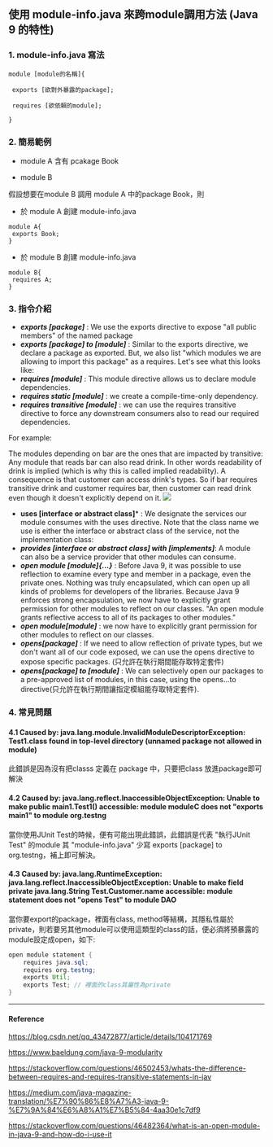 ## 使用 module-info.java 來跨module調用方法 (Java 9 的特性)

### 1. module-info.java 寫法
```
module [module的名稱]{

 exports [欲對外暴露的package];
 
 requires [欲依賴的module];
 
}
```

### 2. 簡易範例

* module A 含有 pcakage Book

* module B

假設想要在module B 調用 module A 中的package Book，則

- 於 module A 創建 module-info.java 
```
module A{
 exports Book;
}
```
- 於 module B  創建 module-info.java 
```
module B{
 requires A;
}
```
### 3. 指令介紹
* ***exports [package]*** : We use the exports directive to expose "all public members" of the named package
* ***exports [package] to [module]*** : Similar to the exports directive, we declare a package as exported. But, we also list "which modules we are allowing to import this package" as a requires. Let's see what this looks like:
* ***requires [module]*** : This module directive allows us to declare module dependencies.
* ***requires static [module]*** : we create a compile-time-only dependency.
* ***requires transitive [module]*** : we can use the requires transitive directive to force any downstream consumers also to read our required dependencies.

For example:

The modules depending on bar are the ones that are impacted by transitive: Any module that reads bar can also read drink. In other words readability of drink is implied (which is why this is called implied readability). A consequence is that customer can access drink's types.
So if bar requires transitive drink and customer requires bar, then customer can read drink even though it doesn't explicitly depend on it.
<img src = "https://i.stack.imgur.com/fbZwV.png">
* **uses [interface or abstract class]*** : We designate the services our module consumes with the uses directive. Note that the class name we use is either the interface or abstract class of the service, not the implementation class:
* ***provides [interface or abstract class] with [implements]***: A module can also be a service provider that other modules can consume.
* ***open module [module]{...}*** : Before Java 9, it was possible to use reflection to examine every type and member in a package, even the private ones. Nothing was truly encapsulated, which can open up all kinds of problems for developers of the libraries. Because Java 9 enforces strong encapsulation, we now have to explicitly grant permission for other modules to reflect on our classes. "An open module grants reflective access to all of its packages to other modules."
* ***open module[module]*** : we now have to explicitly grant permission for other modules to reflect on our classes.
* ***opens[package]*** : If we need to allow reflection of private types, but we don't want all of our code exposed, we can use the opens directive to expose specific packages. (只允許在執行期間能存取特定套件)
* ***opens[package] to [module]*** : We can selectively open our packages to a pre-approved list of modules, in this case, using the opens…to directive(只允許在執行期間讓指定模組能存取特定套件).

### 4. 常見問題
#### 4.1 Caused by: java.lang.module.InvalidModuleDescriptorException: Test1.class found in top-level directory (unnamed package not allowed in module)

此錯誤是因為沒有把classs 定義在 package 中，只要把class 放進package即可解決

#### 4.2 Caused by: java.lang.reflect.InaccessibleObjectException: Unable to make public main1.Test1() accessible: module moduleC does not "exports main1" to module org.testng

當你使用JUnit Test的時候，便有可能出現此錯誤，此錯誤是代表 "執行JUnit Test" 的module 其 "module-info.java" 少寫 exports [package] to org.testng，補上即可解決。

#### 4.3 Caused by: java.lang.RuntimeException: java.lang.reflect.InaccessibleObjectException: Unable to make field private java.lang.String Test.Customer.name accessible: module statement does not "opens Test" to module DAO

當你要export的package，裡面有class, method等結構，其隱私性屬於 private，則若要另其他module可以使用這類型的class的話，便必須將預暴露的module設定成open，如下:
```java
open module statement {
    requires java.sql;
    requires org.testng;
    exports Util;
    exports Test; // 裡面的class其屬性為private
}
```
---
#### Reference

https://blog.csdn.net/qq_43472877/article/details/104171769

https://www.baeldung.com/java-9-modularity

https://stackoverflow.com/questions/46502453/whats-the-difference-between-requires-and-requires-transitive-statements-in-jav

https://medium.com/java-magazine-translation/%E7%90%86%E8%A7%A3-java-9-%E7%9A%84%E6%A8%A1%E7%B5%84-4aa30e1c7df9

https://stackoverflow.com/questions/46482364/what-is-an-open-module-in-java-9-and-how-do-i-use-it
